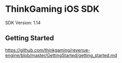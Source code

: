 ThinkGaming iOS SDK
==================================
SDK Version: 1.14

Getting Started
----------------------------------
https://github.com/thinkgaming/revenue-engine/blob/master/GettingStarted/getting_started.md